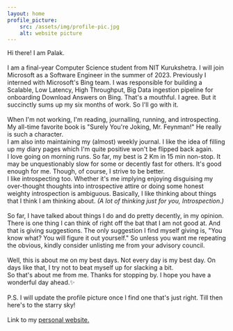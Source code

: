 ```yaml
---
layout: home
profile_picture:
    src: /assets/img/profile-pic.jpg
    alt: website picture
---
```


<p>
  Hi there! I am Palak. <br><br>
  I am a final-year Computer Science student from NIT Kurukshetra. I will join Microsoft as a Software Engineer in the summer of 2023. Previously I interned with Microsoft's Bing team. I was responsible for building a Scalable, Low Latency, High Throughput, Big Data ingestion pipeline for onboarding Download Answers on Bing. That's a mouthful. I agree. But it succinctly sums up my six months of work. So I'll go with it. <br><br>
  When I'm not working, I'm reading, journalling, running, and introspecting.<br>
  My all-time favorite book is "Surely You're Joking, Mr. Feynman!" He really is such a character.<br>
  I am also into maintaining my (almost) weekly journal. I like the idea of filling up my diary pages which I'm quite positive won't be flipped back again.<br>
  I love going on morning runs. So far, my best is 2 Km in 15 min non-stop. It may be unquestionably slow for some or decently fast for others. It's good enough for me. Though, of course, I strive to be better.<br>
  I like introspecting too. Whether it's me implying enjoying disguising my over-thought thoughts into introspective attire or doing some honest weighty introspection is ambiguous. Basically, I like thinking about things that I think I am thinking about. <i>(A lot of thinking just for you, Introspection.)</i><br><br>
  So far, I have talked about things I do and do pretty decently, in my opinion. There is one thing I can think of right off the bat that I am not good at. And that is giving suggestions. The only suggestion I find myself giving is, "You know what? You will figure it out yourself." So unless you want me repeating the obvious, kindly consider unlisting me from your advisory council.<br><br>
  Well, this is about me on my best days. Not every day is my best day. On days like that, I try not to beat myself up for slacking a bit.<br>
  So that's about me from me. Thanks for stopping by. I hope you have a wonderful day ahead.✨<br>
  <br> P.S. I will update the profile picture once I find one that's just right. Till then here's to the starry sky!
  <br><br>
  Link to my <a href="https://palak001.github.io/" target="_blank"> personal website. </a>

</p>
